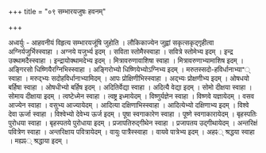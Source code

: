 +++
title = "०९ सम्भारयजुषः हवनम्"

+++

अध्वर्युः - आहवनीयं विहृत्य सम्भारयजूंषि जुहोति । लौकिकाज्येन जुह्वां सकृत्सकृद्गृहीत्वा अग्निर्यजुर्भिस्स्वाहा । अग्नये यजुर्भ्य इदम् । सविता स्तोमैस्स्वाहा । सवित्रे स्तोमेभ्य इदम् । इन्द्र उक्थामदैस्स्वाहा । इन्द्रायोक्थामदेभ्य इदम् । मित्रावरुणावाशिषा स्वाहा । मित्रावरुणाभ्यामाशिष इदम् । अङ्गिरसो धिष्णियैरग्निभिस्स्वाहा । अङ्गिरोभ्यो धिष्णियेभ्योऽग्निभ्य इदम् । मरुतस्सदो-हविर्धानाभ्याꣲ् स्वाहा । मरुद्भ्यः सदोहविर्धानाभ्यामिदम् । आपः प्रोक्षिणीभिस्स्वाहा । अद्भ्यः प्रोक्षणीभ्य इदम् । ओषधयो बर्हिषा स्वाहा । ओषधीभ्यो बर्हिष इदम् । अदितिर्वेद्या स्वाहा । अदित्यै वेद्या इदम् । सोमो दीक्षया स्वाहा । सोमाय दीक्षाया इदम् । त्वष्टेध्मेन स्वाहा । त्वष्ट्र इध्मायेदम् । विष्णुर्यज्ञेन स्वाहा । विष्णवे यज्ञायेदम् । वसव आज्येन स्वाहा । वसुभ्य आज्यायेदम् । आदित्या दक्षिणाभिस्स्वाहा । आदित्येभ्यो दक्षिणाभ्य इदम् । विश्वे देवा ऊर्जा स्वाहा । विश्वेभ्यो देवेभ्य ऊर्ज इदम् । पूषा स्वगाकारेण स्वाहा । पूष्णे स्वगाकारायेदम् । बृहस्पतिः पुरोधया स्वाहा । बृहस्पतये पुरोधाया इदम् । प्रजापतिरुद्गीथेन स्वाहा । प्रजापतय उद्गीथायेदम् । अन्तरिक्षं पवित्रेण स्वाहा । अन्तरिक्षाय पवित्रायेदम् । वायुः पात्रैस्स्वाहा । वायवे पात्रेभ्य इदम् । अहꣴ् श्रद्धया स्वाहा । मह्यꣴ् श्रद्धाया इदम् ।
